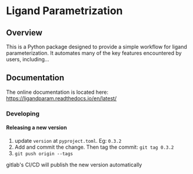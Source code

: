 # Ligand Parametrization

## Overview
This is a Python package designed to provide a simple workflow for ligand parameterization. It automates many of the 
key features encountered by users, including...

## Documentation

The online documentation is located here: https://ligandparam.readthedocs.io/en/latest/



### Developing

#### Releasing a new version

1. update `version` at `pyproject.toml`. Eg: `0.3.2`
2. Add and commit the change. Then tag the commit: `git tag 0.3.2`
3. `git push origin --tags`

gitlab's CI/CD will publish the new version automatically
